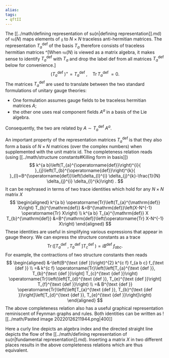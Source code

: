```yaml
---
alias:
tags:
- qftII
---
```

The [[../math/defining representation of su(n|defining representation]].md) of $\mathfrak{s u}(N)$ maps elements of $\mathfrak{g}$ to $N \times N$ traceless anti-hermitian matrices. The representation $T_{a}^{\text {def }}$ of the basis $T_{a}$ therefore consists of traceless hermitian matrices ^[When $\mathfrak{s u}(N)$ is viewed as a matrix algebra, it makes sense to identify $T_{a}^{\text {def }}$ with $T_{a}$ and drop the label def from all matrices $T_{a}^{\text {def }}$ below for convenience.]
$$\left(T_{a}^{\text {def }}\right)^{+}=T_{a}^{\text {def }}, \quad \operatorname{Tr} T_{a}^{\text {def }}=0 .$$
The matrices $T_{a}^{\text {def }}$ are used to translate between the two standard formulations of unitary gauge theories: 
- One formulation assumes gauge fields to be traceless hermitian matrices $A$; 
- the other one uses real component fields $A^{a}$ in a basis of the Lie algebra. 

Consequently, the two are related by $A \sim T_{a}^{\text {def }} A^{a}$.

An important property of the representation matrices $T_{a}^{\text {def }}$ is that they also form a basis of $N \times N$ matrices (over the complex numbers) when supplemented with the unit matrix id. The completeness relation reads (using [[../math/structure constants#Killing form in basis]])
$$
k^{a b}\left(T_{a}^{\operatorname{def}}\right)^{i}{ }_{j}\left(T_{b}^{\operatorname{def}}\right)^{k}{ }_{l}=B^{\operatorname{def}}\left(\delta_{l}^{i} \delta_{j}^{k}-\frac{1}{N} \delta_{j}^{i} \delta_{l}^{k}\right) .
$$
It can be rephrased in terms of two trace identities which hold for any $N \times N$ matrix $X$
$$
\begin{aligned}
k^{a b} \operatorname{Tr}\left(T_{a}^{\mathrm{def}} X\right) T_{b}^{\mathrm{def}} &=B^{\mathrm{def}}\left(X-N^{-1} \operatorname{Tr} X\right) \\
k^{a b} T_{a}^{\mathrm{def}} X T_{b}^{\mathrm{def}} &=B^{\mathrm{def}}\left(\operatorname{Tr} X-N^{-1} X\right)
\end{aligned}
$$
These identities are useful in simplifying various expressions that appear in gauge theory.
We can express the structure constants as a trace
$$
\operatorname{Tr}\left(\left[T_{a}^{\text {def }}, T_{b}^{\text {def }}\right] T_{c}^{\text {def }}\right)=i B^{\text {def }} f_{a b c} .
$$
For example, the contractions of two structure constants then reads
$$
\begin{aligned}
&-\left(B^{\text {def }}\right)^{2} k^{c f} f_{a b c} f_{\text {def }} \\
=& k^{c f} \operatorname{Tr}\left(\left[T_{a}^{\text {def }}, T_{b}^{\text {def }}\right] T_{c}^{\text {def }}\right) \operatorname{Tr}\left(\left[T_{d}^{\text {def }}, T_{e}^{\text {def }}\right] T_{f}^{\text {def }}\right) \\
=& B^{\text {def }} \operatorname{Tr}\left(\left[T_{a}^{\text {def }}, T_{b}^{\text {def }}\right]\left[T_{d}^{\text {def }}, T_{e}^{\text {def }}\right]\right)
\end{aligned}
$$
The above completeness relation also has a useful graphical representation reminiscent of Feynman graphs and rules. Both identities can be written as
![[../math/Pasted image 20220126211944.png|400]]

Here a curly line depicts an algebra index and the directed straight line depicts the flow of the [[../math/defining representation of su(n|fundamental representation]].md). Inserting a matrix $X$ in two different places results in the above completeness relations which are thus equivalent.